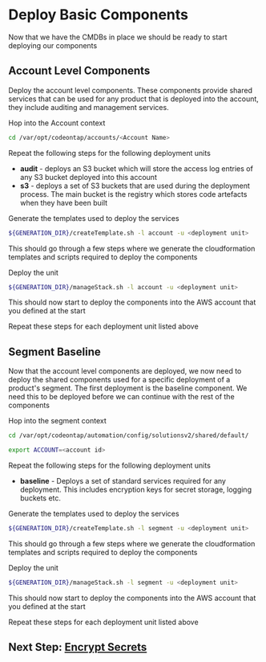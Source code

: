 # Deploy Basic Components

Now that we have the CMDBs in place we should be ready to start deploying our components

## Account Level Components

Deploy the account level components. These components provide shared services that can be used for any product that is deployed into the account, they include auditing and management services.

Hop into the Account context

```bash
cd /var/opt/codeontap/accounts/<Account Name>
```

Repeat the following steps for the following deployment units

- **audit** - deploys an S3 bucket which will store the access log entries of any S3 bucket deployed into this account
- **s3** - deploys a set of S3 buckets that are used during the deployment process. The main bucket is the registry which stores code artefacts when they have been built

Generate the templates used to deploy the services

```bash
${GENERATION_DIR}/createTemplate.sh -l account -u <deployment unit>
```

This should go through a few steps where we generate the cloudformation templates and scripts required to deploy the components

Deploy the unit

```bash
${GENERATION_DIR}/manageStack.sh -l account -u <deployment unit>
```

This should now start to deploy the components into the AWS account that you defined at the start

Repeat these steps for each deployment unit listed above

## Segment Baseline

Now that the account level components are deployed, we now need to deploy the shared components used for a specific deployment of a product's segment. The first deployment is the baseline component. We need this to be deployed before we can continue with the rest of the components

Hop into the segment context

```bash
cd /var/opt/codeontap/automation/config/solutionsv2/shared/default/

export ACCOUNT=<account id>
```

Repeat the following steps for the following deployment units

- **baseline** - Deploys a set of standard services required for any deployment. This includes encryption keys for secret storage, logging buckets etc.

Generate the templates used to deploy the services

```bash
${GENERATION_DIR}/createTemplate.sh -l segment -u <deployment unit>
```

This should go through a few steps where we generate the cloudformation templates and scripts required to deploy the components

Deploy the unit

```bash
${GENERATION_DIR}/manageStack.sh -l segment -u <deployment unit>
```

This should now start to deploy the components into the AWS account that you defined at the start

Repeat these steps for each deployment unit listed above

## Next Step: [Encrypt Secrets](./encrypt-secrets.md)
